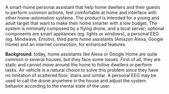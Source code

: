 A smart-home personal assistant that help home dwellers and their guests to perform common actions, feel comfortable at home and interface with other home-automation systems. The product is intended for a young and adult target that want to make their home smarter with a low budget. The system is minimally composed by a flying drone, and a local server; optional components are smart appliances (eg. lights or windows), a personal EEG (eg. Mindwave, Emotiv), third parts home assistants (Amazon Alexa, Google Home) and an internet connection, for enhanced features.

**Background**: today, home assistants like Alexa or Google Home are quite common in several houses, but they face some issues. First of all, they are static and cannot move around the home to follow dwellers or perform tasks. Air vehicle is a natural choice to solve this problem since they have no limitation of scattered floor, stairs and similar. A personal EEG may be used to call the drone anywhere in the house and adjust the system behavior according to the mental state of the user.
